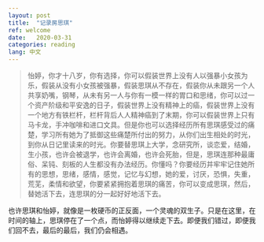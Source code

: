 ```yaml
---
layout: post
title:  "记录房思琪"
ref: welcome
date:   2020-03-31
categories: reading
lang: 中文
---
```


> 怡婷，你才十八岁，你有选择，你可以假装世界上没有人以强暴小女孩为乐，假装从没有小女孩被强暴，假装思琪从不存在，假装你从未跟另一个人共享奶嘴，钢琴，从未有另一人与你有一模一样的胃口和思绪，你可以过一个资产阶级和平安逸的日子，假装世界上没有精神上的癌，假装世界上没有一个地方有铁栏杆，栏杆背后人人精神癌到了末期，你可以假装世界上只有马卡龙，手冲咖啡和进口文具。但是你也可以选择经历所有思琪感受过的痛楚，学习所有她为了抵御这些痛楚所付出的努力，从你们出生相处的时光，到你从日记里读来的时光。你要替思琪上大学，念研究所，谈恋爱，结婚，生小孩，也许会被退学，也许会离婚，也许会死胎，但是，思琪连那种最庸俗、呆钝、刻板的人生都没有办法经历。你懂吗？你要经历并牢牢记住她所有的思想，思绪，感情，感觉，记忆与幻想，她的爱，讨厌，恐惧，失重，荒芜，柔情和欲望，你要紧紧拥抱着思琪的痛苦，你可以变成思琪，然后，替她活下去，连思琪的分一起好好地活下去。

也许思琪和怡婷，就像是一枚硬币的正反面，一个灵魂的双生子。只是在这里，在时间的轴上，思琪停在了一个点，而怡婷得以继续走下去。即便我们错过，即便我们回不去，最后的最后，我们仍会相遇。

